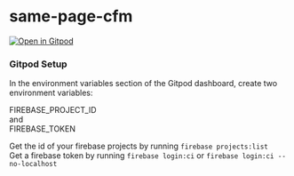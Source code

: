 # same-page-cfm
[![Open in Gitpod](https://gitpod.io/button/open-in-gitpod.svg)](https://gitpod.io/#https://github.com/brandosha/same-page-cfm-firebase/tree/develop)

### Gitpod Setup
In the environment variables section of the Gitpod dashboard, create two environment variables:

FIREBASE_PROJECT_ID\
and\
FIREBASE_TOKEN

Get the id of your firebase projects by running `firebase projects:list`\
Get a firebase token by running `firebase login:ci` or `firebase login:ci --no-localhost`